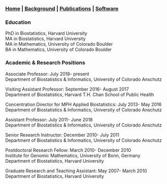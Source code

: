 ### [Home](https://SharonLutz.github.io) | [Background](https://SharonLutz.github.io/background) | [Publications](https://SharonLutz.github.io/publications) | [Software](https://SharonLutz.github.io/software)

### Education
PhD in Biostatistics, Harvard University <br>
MA in Biostatistics, Harvard University <br>
MA in Mathematics, University of Colorado Boulder <br>
BA in Mathematics, University of Colorado Boulder 

### Academic & Research Positions
Associate Professor: July 2018- present<br>
Department of Biostatistics & Informatics, University of Colorado Anschutz

Visiting Assistant Professor: September 2016- August 2017<br>
Department of Biostatistics, Harvard T.H. Chan School of Public Health

Concentration Director for MPH Applied Biostatistics: July 2013- May 2016<br>
Department of Biostatistics & Informatics, University of Colorado Anschutz 

Assistant Professor: July 2011- June 2018<br>
Department of Biostatistics & Informatics, University of Colorado Anschutz

Senior Research Instructor: December 2010- July 2011<br>
Department of Biostatistics & Informatics, University of Colorado Anschutz

Postdoctoral Research Fellow: March 2010- December 2010<br>
Institute for Genomic Mathematics, University of Bonn, Germany  <br>
Department of Biostatistics, Harvard University

Graduate Research and Teaching Assistant: May 2007- March 2010 <br>
Department of Biostatistics, Harvard University
